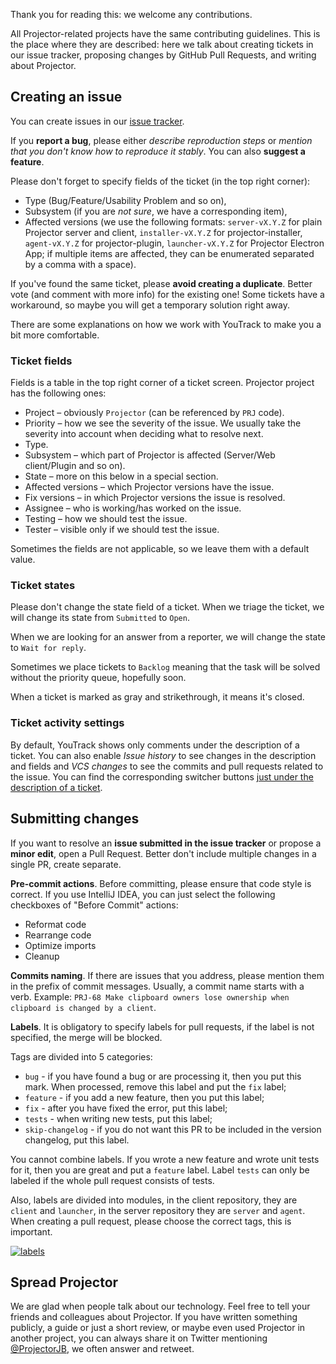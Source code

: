 Thank you for reading this: we welcome any contributions.

All Projector-related projects have the same contributing guidelines. This is the place where they are described: here we talk about creating tickets in our issue tracker, proposing changes by GitHub Pull Requests, and writing about Projector.

## Creating an issue

You can create issues in our [issue tracker](https://youtrack.jetbrains.com/issues/PRJ).

If you **report a bug**, please either *describe reproduction steps* or *mention that you don't know how to reproduce it stably*. You can also **suggest a feature**.

Please don't forget to specify fields of the ticket (in the top right corner):

* Type (Bug/Feature/Usability Problem and so on),
* Subsystem (if you are *not sure*, we have a corresponding item),
* Affected versions (we use the following formats: `server-vX.Y.Z` for plain Projector server and client, `installer-vX.Y.Z` for projector-installer, `agent-vX.Y.Z` for projector-plugin, `launcher-vX.Y.Z` for Projector Electron App; if multiple items are affected, they can be enumerated separated by a comma with a space).

If you've found the same ticket, please **avoid creating a duplicate**. Better vote (and comment with more info) for the existing one! Some tickets have a workaround, so maybe you will get a temporary solution right away.

There are some explanations on how we work with YouTrack to make you a bit more comfortable.

### Ticket fields

Fields is a table in the top right corner of a ticket screen. Projector project has the following ones:

* Project – obviously `Projector` (can be referenced by `PRJ` code).
* Priority – how we see the severity of the issue. We usually take the severity into account when deciding what to resolve next.
* Type.
* Subsystem – which part of Projector is affected (Server/Web client/Plugin and so on).
* State – more on this below in a special section.
* Affected versions – which Projector versions have the issue.
* Fix versions – in which Projector versions the issue is resolved.
* Assignee – who is working/has worked on the issue.
* Testing – how we should test the issue.
* Tester – visible only if we should test the issue.

Sometimes the fields are not applicable, so we leave them with a default value.

### Ticket states

Please don't change the state field of a ticket. When we triage the ticket, we will change its state from `Submitted` to `Open`.

When we are looking for an answer from a reporter, we will change the state to `Wait for reply`.

Sometimes we place tickets to `Backlog` meaning that the task will be solved without the priority queue, hopefully soon.

When a ticket is marked as gray and strikethrough, it means it's closed.

### Ticket activity settings

By default, YouTrack shows only comments under the description of a ticket. You can also enable *Issue history* to see changes in the description and fields and *VCS changes* to see the commits and pull requests related to the issue. You can find the corresponding switcher buttons [just under the description of a ticket](https://www.jetbrains.com/help/youtrack/standalone/VCS-Changes.html).

## Submitting changes

If you want to resolve an **issue submitted in the issue tracker** or propose a **minor edit**, open a Pull Request. Better don't include multiple changes in a single PR, create separate.

**Pre-commit actions**. Before committing, please ensure that code style is correct. If you use IntelliJ IDEA, you can just select the following checkboxes of "Before Commit" actions:

* Reformat code
* Rearrange code
* Optimize imports
* Cleanup

**Commits naming**. If there are issues that you address, please mention them in the prefix of commit messages. Usually, a commit name starts with a verb. Example: `PRJ-68 Make clipboard owners lose ownership when clipboard is changed by a client`.

**Labels**. It is obligatory to specify labels for pull requests, if the label is not specified, the merge will be blocked.

Tags are divided into 5 categories:

* `bug` - if you have found a bug or are processing it, then you put this mark. When processed, remove this label and put the `fix` label;
* `feature` - if you add a new feature, then you put this label;
* `fix` - after you have fixed the error, put this label;
* `tests` - when writing new tests, put this label;
* `skip-changelog` - if you do not want this PR to be included in the version changelog, put this label.

You cannot combine labels. If you wrote a new feature and wrote unit tests for it, then you are great and put a `feature` label. Label `tests` can only be labeled if the whole pull request consists of tests.

Also, labels are divided into modules, in the client repository, they are `client` and `launcher`, in the server repository they are `server` and `agent`. When creating a pull request, please choose the correct tags, this is important.

[![labels](https://www.linkpicture.com/q/Screenshot-from-2021-08-03-14-26-07-1.png)](https://www.linkpicture.com/view.php?img=LPic610a42744f9dd866497342)

## Spread Projector

We are glad when people talk about our technology. Feel free to tell your friends and colleagues about Projector. If you have written something publicly, a guide or just a short review, or maybe even used Projector in another project, you can always share it on Twitter mentioning [@ProjectorJB](https://twitter.com/ProjectorJB), we often answer and retweet.
